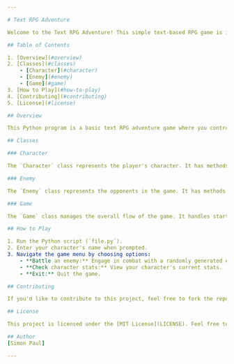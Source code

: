 ```yaml
---

# Text RPG Adventure

Welcome to the Text RPG Adventure! This simple text-based RPG game is implemented in Python. 

## Table of Contents

1. [Overview](#overview)
2. [Classes](#classes)
    - [Character](#character)
    - [Enemy](#enemy)
    - [Game](#game)
3. [How to Play](#how-to-play)
4. [Contributing](#contributing)
5. [License](#license)

## Overview

This Python program is a basic text RPG adventure game where you control a character and engage in battles with randomly generated enemies. The game includes features like character leveling, stat upgrades, and combat interactions.

## Classes

### Character

The `Character` class represents the player's character. It has methods for leveling up, attacking enemies, gaining experience, and displaying stats.

### Enemy

The `Enemy` class represents the opponents in the game. It has methods for attacking the player and displaying enemy stats.

### Game

The `Game` class manages the overall flow of the game. It handles starting the game, displaying menus, generating random enemies, and facilitating battles.

## How to Play

1. Run the Python script (`file.py`).
2. Enter your character's name when prompted.
3. Navigate the game menu by choosing options:
    - **Battle an enemy:** Engage in combat with a randomly generated enemy.
    - **Check character stats:** View your character's current stats.
    - **Exit:** Quit the game.

## Contributing

If you'd like to contribute to this project, feel free to fork the repository, make your changes, and submit a pull request. Bug fixes, feature enhancements, and code improvements are welcome!

## License

This project is licensed under the [MIT License](LICENSE). Feel free to use and modify the code according to the terms of the license.

## Author
[Simon Paul]

---
```


